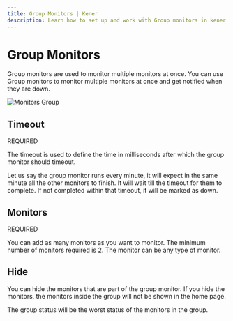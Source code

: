 ```yaml
---
title: Group Monitors | Kener
description: Learn how to set up and work with Group monitors in kener.
---
```


# Group Monitors

Group monitors are used to monitor multiple monitors at once. You can use Group monitors to monitor multiple monitors at once and get notified when they are down.

<div class="border rounded-md">

![Monitors Group](/documentation/m_group.png)

</div>

## Timeout

<span class="text-red-500 text-xs font-semibold">
	REQUIRED
</span>

The timeout is used to define the time in milliseconds after which the group monitor should timeout.

Let us say the group monitor runs every minute, it will expect in the same minute all the other monitors to finish. It will wait till the timeout for them to complete. If not completed within that timeout, it will be marked as down.

## Monitors

<span class="text-red-500 text-xs font-semibold">
	REQUIRED
</span>

You can add as many monitors as you want to monitor. The minimum number of monitors required is 2. The monitor can be any type of monitor.

## Hide

You can hide the monitors that are part of the group monitor. If you hide the monitors, the monitors inside the group will not be shown in the home page.

<div class="note">
The group status will be the worst status of the monitors in the group.
</div>

